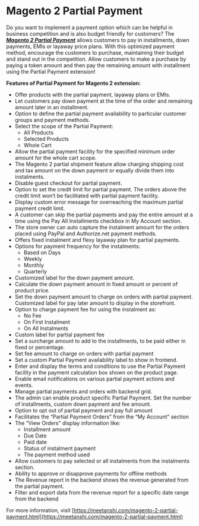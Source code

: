 # Magento 2 Partial Payment

Do you want to implement a payment option which can be helpful in business competition
and is also budget friendly for customers? The [***Magento 2 Partial Payment***](https://meetanshi.com/magento-2-partial-payment.html) allows customers
to pay in installments, down payments, EMIs or layaway price plans.
With this optimized payment method, encourage the customers to purchase, maintaining their
budget and stand out in the competition.
Allow customers to make a purchase by paying a token amount and then pay the remaining
amount with installment using the Partial Payment extension!

**Features of Partial Payment for Magento 2 extension:**
* Offer products with the partial payment, layaway plans or EMIs.
* Let customers pay down payment at the time of the order and remaining amount later in an
installment.
* Option to define the partial payment availability to particular customer groups and payment
methods.
* Select the scope of the Partial Payment:
	* All Products
	* Selected Products
	* Whole Cart
* Allow the partial payment facility for the specified minimum order amount for the whole cart
scope.
* The Magento 2 partial shipment feature allow charging shipping cost and tax amount on the
down payment or equally divide them into instalments.
* Disable guest checkout for partial payment.
* Option to set the credit limit for partial payment. The orders above the credit limit won’t be
facilitated with partial payment facility.
* Display custom error message for overreaching the maximum partial payment credit limit.
* A customer can skip the partial payments and pay the entire amount at a time using the Pay
All Installments checkbox in My Account section.
* The store owner can auto capture the instalment amount for the orders placed using PayPal
and Authorize.net payment methods.
* Offers fixed instalment and flexy layaway plan for partial payments.
* Options for payment frequency for the instalments:
	* Based on Days
	* Weekly
	* Monthly
	* Quarterly
* Customized label for the down payment amount.
* Calculate the down payment amount in fixed amount or percent of product price.
* Set the down payment amount to charge on orders with partial payment. Customized label
for pay later amount to display in the storefront.
* Option to charge payment fee for using the instalment as:
	* No Fee
	* On First Instalment
	* On All Instalments
* Custom label for partial payment fee
* Set a surcharge amount to add to the installments, to be paid either in fixed or percentage.
* Set fee amount to charge on orders with partial payment
* Set a custom Partial Payment availability label to show in frontend.
* Enter and display the terms and conditions to use the Partial Payment facility in the payment
calculation box shown on the product page.
* Enable email notifications on various partial payment actions and events.
* Manage partial payments and orders with backend grid.
* The admin can enable product specific Partial Payment. Set the number of installments,
custom down payment and fee amount.
* Option to opt out of partial payment and pay full amount
* Facilitates the “Partial Payment Orders” from the “My Account” section
* The “View Orders” display information like:
	* Installment amount
	* Due Date
	* Paid date
	* Status of instalment payment
	* The payment method used
* Allow customers to pay selected or all instalments from the instalments section.
* Ability to approve or disapprove payments for offline methods
* The Revenue report in the backend shows the revenue generated from the partial payment.
* Filter and export data from the revenue report for a specific date range from the backend

For more information, visit [https://meetanshi.com/magento-2-partial-payment.html](https://meetanshi.com/magento-2-partial-payment.html)
 
